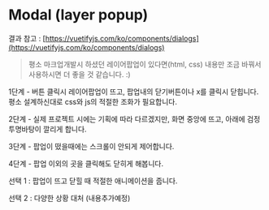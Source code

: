 # Modal \(layer popup\)

결과 참고 : [https://vuetifyjs.com/ko/components/dialogs](https://vuetifyjs.com/ko/components/dialogs)

> 평소 마크업개발시 하셨던 레이어팝업이 있다면\(html, css\) 내용만 조금 바꿔서 사용하시면 더 좋을 것 같습니다. :\)

1단계 - 버튼 클릭시 레이어팝업이 뜨고, 팝업내의 닫기버튼이나 x를 클릭시 닫힙니다.  
평소 설계하신대로 css와 js의 적절한 조화가 필요합니다.

2단계 - 실제 프로젝트 시에는 기획에 따라 다르겠지만, 화면 중앙에 뜨고, 아래에 검정 투명바탕이 깔리게 합니다.

3단계 - 팝업이 떴을때에는 스크롤이 안되게 제어합니다.

4단계 - 팝업 이외의 곳을 클릭해도 닫히게 해봅니다.

선택 1 : 팝업이 뜨고 닫힐 때 적절한 애니메이션을 줍니다.

선택 2 : 다양한 상황 대처 \(내용추가예정\)


